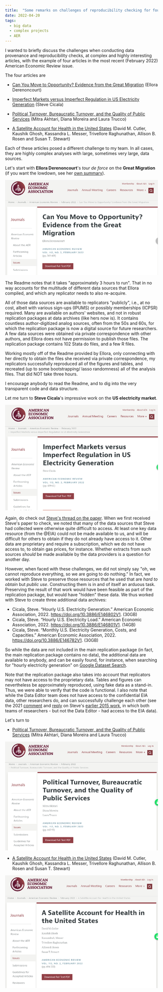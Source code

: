 ```yaml
---
title:  "Some remarks on challenges of reproducibility checking for four recent AER articles"
date: 2022-04-20
tags:
  - big data
  - complex projects
  - AER
---
```


I wanted to briefly discuss the challenges when conducting data provenance and reproducibility checks, at complex and highly interesting articles, with the example of four articles in the most recent (February 2022) American Economic Review issue.

<!-- more -->

The four articles are

- [Can You Move to Opportunity? Evidence from the Great Migration](https://doi.org/10.1257/aer.20200002) (Ellora Derenoncourt)

- [Imperfect Markets versus Imperfect Regulation in US Electricity Generation](https://doi.org/10.1257/aer.20172034) (Steve Cicala)

- [Political Turnover, Bureaucratic Turnover, and the Quality of Public Services](https://doi.org/10.1257/aer.20171867) (Mitra Akhtari, Diana Moreira and Laura Trucco)

- [A Satellite Account for Health in the United States](https://doi.org/10.1257/aer.20201480) (David M. Cutler, Kaushik Ghosh, Kassandra L. Messer, Trivellore Raghunathan, Allison B. Rosen and Susan T. Stewart)


Each of these articles posed a different challenge to my team. In all cases, they are highly complex analyses with large, sometimes very large, data sources.

Let's start with **Ellora Derenoncourt**'s *tour de force*  on the **Great Migration** (if you want the lowdown, see her [own summary](https://twitter.com/EDerenoncourt/status/1487094842350088192)). 

![Great Migration paper](/images/aer-112-2-2.png)

The Readme notes that it takes "approximately 3 hours to run". That in no way accounts for the multitude of different data sources that Ellora compiled, and which any replicator needs to also re-acquire. 

All of those data sources are available to replicators "publicly", i.e., at no cost, albeit with various sign-ups (IPUMS) or possibly memberships (ICPSR) required. Many are available on authors' websites, and not in robust replication packages at data archives (like hers now is). It contains countless author-digitized analog sources, often from the 50s and 60s, for which the replication package is now a digital source for future researchers. A few data sources were obtained via private correspondence with other authors, and Ellora does not have permission to publish those files. The replication package contains 102 Stata do files, and a few R files.

Working mostly off of the Readme provided by Ellora, only connecting with her directly to obtain the files she received via private correspondence, my replicators successfully reproduced all of the figures and tables, and recreated (up to some bootstrapping/ lasso randomness) all of the analysis files. That did NOT take three hours. 

I encourage anybody to read the Readme, and to dig into the very transparent code and data structure. 

Let me turn to **Steve Cicala**'s impressive work on the **US electricity market**. 

![Electricity markets paper](/images/aer-112-2-3.png)

Again, do check out [Steve's thread on the paper](https://twitter.com/SteveCicala/status/1487112997969580035). When we first received Steve's paper to check, we noted that many of the data sources that Steve had collected were otherwise quite difficult to access. At least one key data resource (from the @EIA) could not be made available to us, and will be difficult for others to obtain if they do not already have access to it. Other data are proprietary and require a subscription, which we do not have access to, to obtain gas prices, for instance. Whether extracts from such sources *should* be made available by the data providers is a question for another day. 

However, when faced with these challenges, we did not simply say "oh, we cannot reproduce everything, so we are going to do nothing." In fact, we worked with Steve to preserve those resources that he used that are *hard to obtain* but *public use*. Constructing them is in and of itself an arduous task. Preserving the result of that work would have been feasible as part of the replication package, but would have "hidden" these data. We thus worked with Steve to create three additional data archives:

- Cicala, Steve. “Hourly U.S. Electricity Generation.” American Economic Association, 2022. https://doi.org/10.3886/E146802V1. (30GB)
- Cicala, Steve. “Hourly U.S. Electricity Load.” American Economic Association, 2022. https://doi.org/10.3886/E146801V1. (14GB)
- Cicala, Steve. “Monthly U.S. Electricity Generation, Costs, and Capacities.” American Economic Association, 2022. https://doi.org/10.3886/E146782V1. (30GB)

So while the data are not included in the main replication package (in fact, the main replication package contains no data), the additional data are available to anybody, and can be easily found, for instance, when searching for "hourly electricity generation" on [Google Dataset Search](https://datasetsearch.research.google.com/). 

Note that the replication package also takes into account that replicators may not have access to the proprietary data. Tables and figures can nevertheless be approximately reproduced, using fake data as a stand-in. Thus, we were able to verify that the code is functional. I also note that while the Data Editor team does not have access to the confidential EIA data, other researchers do, and can successfully challenge each other (see the 2021 [comment](https://doi.org/10.1257/aer.20200679) and [reply](https://doi.org/10.1257/aer.20201872) on Steve's [earlier 2015 work](https://doi.org/10.1257/aer.20131377), in which both teams of researchers - but not the Data Editor - had access to the EIA data).

Let's turn to 

- [Political Turnover, Bureaucratic Turnover, and the Quality of Public Services](https://doi.org/10.1257/aer.20171867) (Mitra Akhtari, Diana Moreira and Laura Trucco)

![Bureaucratic turnover](/images/aer-112-2-4.png)

- [A Satellite Account for Health in the United States](https://doi.org/10.1257/aer.20201480) (David M. Cutler, Kaushik Ghosh, Kassandra L. Messer, Trivellore Raghunathan, Allison B. Rosen and Susan T. Stewart)

![Health Satellite Account](/images/aer-112-2-5.png)